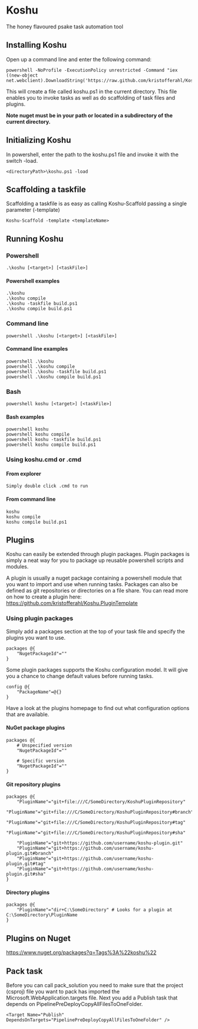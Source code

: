 # Koshu

The honey flavoured psake task automation tool

## Installing Koshu

Open up a command line and enter the following command:

	powershell -NoProfile -ExecutionPolicy unrestricted -Command "iex ((new-object net.webclient).DownloadString('https://raw.github.com/kristofferahl/Koshu/develop/install.ps1'))"

This will create a file called koshu.ps1 in the current directory. This file enables you to invoke tasks as well as do scaffolding of task files and plugins.

**Note nuget must be in your path or located in a subdirectory of the current directory.**

## Initializing Koshu

In powershell, enter the path to the koshu.ps1 file and invoke it with the switch -load.

	<directoryPath>\koshu.ps1 -load

## Scaffolding a taskfile

Scaffolding a taskfile is as easy as calling Koshu-Scaffold passing a single parameter (-template)

	Koshu-Scaffold -template <templateName>

## Running Koshu

### Powershell

	.\koshu [<target>] [<taskFile>]

#### Powershell examples

	.\koshu
	.\koshu compile
	.\koshu -taskfile build.ps1
	.\koshu compile build.ps1

### Command line

	powershell .\koshu [<target>] [<taskFile>]

#### Command line examples

	powershell .\koshu
	powershell .\koshu compile
	powershell .\koshu -taskfile build.ps1
	powershell .\koshu compile build.ps1

### Bash

	powershell koshu [<target>] [<taskFile>]

#### Bash examples

	powershell koshu
	powershell koshu compile
	powershell koshu -taskfile build.ps1
	powershell koshu compile build.ps1

### Using koshu.cmd or <taskfile>.cmd

#### From explorer

	Simply double click .cmd to run

#### From command line

	koshu
	koshu compile
	koshu compile build.ps1

## Plugins

Koshu can easily be extended through plugin packages. Plugin packages is simply a neat way for you to package up reusable powershell scripts and modules.

A plugin is usually a nuget package containing a powershell module that you want to import and use when running tasks. Packages can also be defined as git repositories or directories on a file share. You can read more on how to create a plugin here: https://github.com/kristofferahl/Koshu.PluginTemplate

### Using plugin packages

Simply add a packages section at the top of your task file and specify the plugins you want to use.

	packages @{
	    "NugetPackageId"=""
	}

Some plugin packages supports the Koshu configuration model. It will give you a chance to change default values before running tasks.

	config @{
		"PackageName"=@{}
	}

Have a look at the plugins homepage to find out what configuration options that are available.

#### NuGet package plugins

	packages @{
		# Unspecified version
	    "NugetPackageId"=""

	    # Specific version
	    "NugetPackageId"=""
	}

#### Git repository plugins

	packages @{
		"PluginName"="git+file:///C/SomeDirectory/KoshuPluginRepository"
		"PluginName"="git+file:///C/SomeDirectory/KoshuPluginRepository#branch"
		"PluginName"="git+file:///C/SomeDirectory/KoshuPluginRepository#tag"
		"PluginName"="git+file:///C/SomeDirectory/KoshuPluginRepository#sha"

		"PluginName"="git+https://github.com/username/koshu-plugin.git"
		"PluginName"="git+https://github.com/username/koshu-plugin.git#branch"
		"PluginName"="git+https://github.com/username/koshu-plugin.git#tag"
		"PluginName"="git+https://github.com/username/koshu-plugin.git#sha"
	}

#### Directory plugins

	packages @{
		"PluginName"="dir+C:\SomeDirectory" # Looks for a plugin at C:\SomeDirectory\PluginName
	}

## Plugins on Nuget

https://www.nuget.org/packages?q=Tags%3A%22koshu%22

## Pack task

Before you can call pack_solution you need to make sure that the project (csproj) file you want to pack has imported the Microsoft.WebApplication.targets file.
Next you add a Publish task that depends on PipelinePreDeployCopyAllFilesToOneFolder.

	<Target Name="Publish" DependsOnTargets="PipelinePreDeployCopyAllFilesToOneFolder" />

